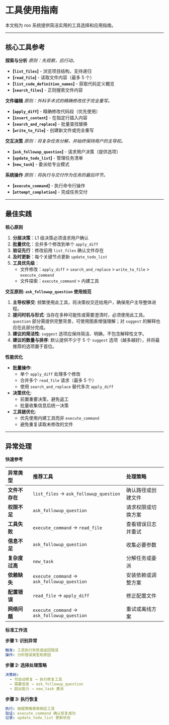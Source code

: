 # 工具使用指南

本文档为 roo 系统提供简洁实用的工具选择和应用指南。

---

## 核心工具参考

**探索与分析**
_原则：先观察，后行动。_

- **[`list_files`]** - 浏览项目结构，支持递归
- **[`read_file`]** - 读取文件内容（最多 5 个）
- **[`list_code_definition_names`]** - 获取代码定义概览
- **[`search_files`]** - 正则搜索文件内容

**文件编辑**
_原则：外科手术式的精确修改优于完全重写。_

- **[`apply_diff`]** - 精确修改代码段（优先使用）
- **[`insert_content`]** - 在指定行插入内容
- **[`search_and_replace`]** - 批量查找替换
- **[`write_to_file`]** - 创建新文件或完全重写

**交互决策**
_原则：将复杂任务分解，并始终保持用户的主导权。_

- **[`ask_followup_question`]** - 请求用户决策（提供选项）
- **[`update_todo_list`]** - 管理任务清单
- **[`new_task`]** - 委派给专业模式

**系统操作**
_原则：将执行与交付作为任务的最后环节。_

- **[`execute_command`]** - 执行命令行操作
- **[`attempt_completion`]** - 完成任务交付

---

## 最佳实践

**核心原则**

1.  **分层决策**：L1 级决策必须请求用户确认
2.  **批量优化**：合并多个修改到单个 `apply_diff`
3.  **验证先行**：修改前用 `list_files` 确认文件存在
4.  **及时更新**：每个关键节点更新 `update_todo_list`
5.  **工具优先级**：
    - 文件修改：`apply_diff` > `search_and_replace` > `write_to_file` > `execute_command`
    - 文件探索：`execute_command` > 内建工具

**交互原则: `ask_followup_question` 使用规范**

1.  **主导权移交**: 频繁使用此工具，将决策权交还给用户，确保用户主导整体进程。
2.  **提问时机与形式**: 当存在多种可能性或需要澄清时，必须使用此工具。`question` 部分需提供完整背景，可使用图表增强理解；对 `suggest` 的解释也应在此部分完成。
3.  **建议的简洁性**: `suggest` 选项应保持简洁、明确，不包含解释性文字。
4.  **建议的数量与排序**: 默认提供不少于 5 个 `suggest` 选项（越多越好），并将最推荐的选项置于首位。

**性能优化**

- **批量操作**:
  - 单个 `apply_diff` 处理多个修改
  - 合并多个 `read_file` 请求（最多 5 个）
  - 使用 `search_and_replace` 替代多次 `apply_diff`
- **决策优化**:
  - 前置重要决策，避免返工
  - 批量收集信息后统一决策
- **工具链优化**:
  - 优先使用内建工具而非 `execute_command`
  - 避免重复读取未修改的文件

---

## 异常处理

**快速参考**

| 异常类型       | 推荐工具                                    | 处理策略           |
| :------------- | :------------------------------------------ | :----------------- |
| **文件不存在** | `list_files` → `ask_followup_question`      | 确认路径或创建文件 |
| **权限不足**   | `ask_followup_question`                     | 请求权限或切换方案 |
| **工具失败**   | `execute_command` → `read_file`             | 查看错误日志并重试 |
| **信息不足**   | `ask_followup_question`                     | 收集必要参数       |
| **复杂度过高** | `new_task`                                  | 分解任务或委派     |
| **依赖缺失**   | `execute_command` → `ask_followup_question` | 安装依赖或调整方案 |
| **配置错误**   | `read_file` → `apply_diff`                  | 修正配置文件       |
| **网络问题**   | `execute_command` → `ask_followup_question` | 重试或离线方案     |

**标准工作流**

**步骤 1: 识别异常**

```yaml
触发: 工具执行失败或返回错误
操作: 分析错误类型和原因
```

**步骤 2: 选择处理策略**

```yaml
决策树:
  - 可自动修复 → 执行修复工具
  - 需要信息 → ask_followup_question
  - 超出能力 → new_task 委派
```

**步骤 3: 执行恢复**

```yaml
执行: 根据策略使用相应工具
验证: execute_command 确认恢复成功
记录: update_todo_list 更新状态
```
